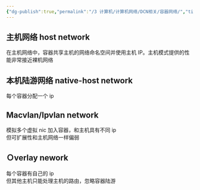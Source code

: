 ```yaml
---
{"dg-publish":true,"permalink":"/3 计算机/计算机网络/DCN相关/容器网络/","title":"容器网络"}
---
```



## 主机网络 host network
在主机网络中，容器共享主机的网络命名空间并使用主机 IP。主机模式提供的性能非常接近裸机网络
## 本机陆游网络 native-host network
每个容器分配一个 ip
## Macvlan/Ipvlan network
模拟多个虚拟 nic 加入容器，和主机具有不同 ip  
但可扩展性和主机网络一样偏弱
## Ｏverlay nework
每个容器有自己的 ip  
但其他主机只能处理主机的路由，忽略容器陆游